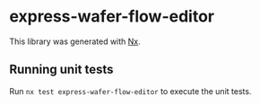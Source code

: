 # express-wafer-flow-editor

This library was generated with [Nx](https://nx.dev).

## Running unit tests

Run `nx test express-wafer-flow-editor` to execute the unit tests.
